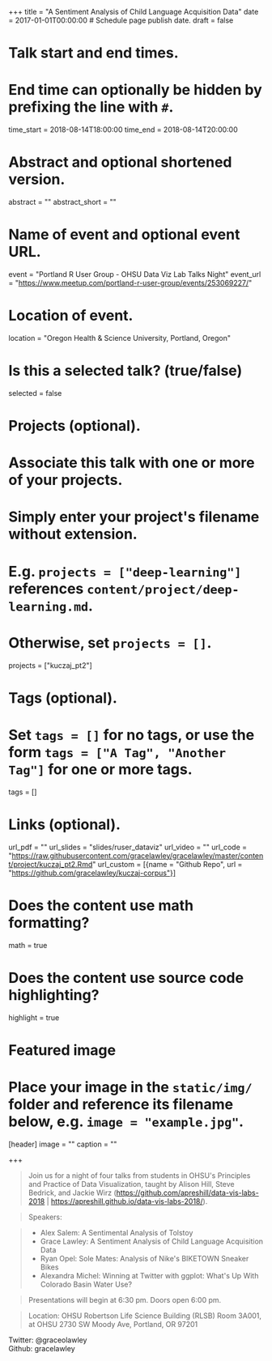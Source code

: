 +++
title = "A Sentiment Analysis of Child Language Acquisition Data"
date = 2017-01-01T00:00:00  # Schedule page publish date.
draft = false

# Talk start and end times.
#   End time can optionally be hidden by prefixing the line with `#`.
time_start = 2018-08-14T18:00:00
time_end = 2018-08-14T20:00:00

# Abstract and optional shortened version.
abstract = ""
abstract_short = ""

# Name of event and optional event URL.
event = "Portland R User Group - OHSU Data Viz Lab Talks Night"
event_url = "https://www.meetup.com/portland-r-user-group/events/253069227/"

# Location of event.
location = "Oregon Health & Science University, Portland, Oregon"

# Is this a selected talk? (true/false)
selected = false

# Projects (optional).
#   Associate this talk with one or more of your projects.
#   Simply enter your project's filename without extension.
#   E.g. `projects = ["deep-learning"]` references `content/project/deep-learning.md`.
#   Otherwise, set `projects = []`.
projects = ["kuczaj_pt2"]

# Tags (optional).
#   Set `tags = []` for no tags, or use the form `tags = ["A Tag", "Another Tag"]` for one or more tags.
tags = []

# Links (optional).
url_pdf = ""
url_slides = "slides/ruser_dataviz"
url_video = ""
url_code = "https://raw.githubusercontent.com/gracelawley/gracelawley/master/content/project/kuczaj_pt2.Rmd"
url_custom = [{name = "Github Repo", url = "https://github.com/gracelawley/kuczaj-corpus"}]

# Does the content use math formatting?
math = true

# Does the content use source code highlighting?
highlight = true

# Featured image
# Place your image in the `static/img/` folder and reference its filename below, e.g. `image = "example.jpg"`.
[header]
image = ""
caption = ""

+++

>Join us for a night of four talks from students in OHSU's Principles and Practice of Data Visualization, taught by Alison Hill, Steve Bedrick, and Jackie Wirz (https://github.com/apreshill/data-vis-labs-2018 | https://apreshill.github.io/data-vis-labs-2018/).

>Speakers:

>- Alex Salem: A Sentimental Analysis of Tolstoy
>- Grace Lawley: A Sentiment Analysis of Child Language Acquisition Data
>- Ryan Opel: Sole Mates: Analysis of Nike's BIKETOWN Sneaker Bikes
>- Alexandra Michel: Winning at Twitter with ggplot: What's Up With Colorado Basin Water Use?

>Presentations will begin at 6:30 pm. Doors open 6:00 pm.

>Location: OHSU Robertson Life Science Building (RLSB) Room 3A001, at OHSU 2730 SW Moody Ave, Portland, OR 97201


Twitter: @graceolawley  
Github: gracelawley
